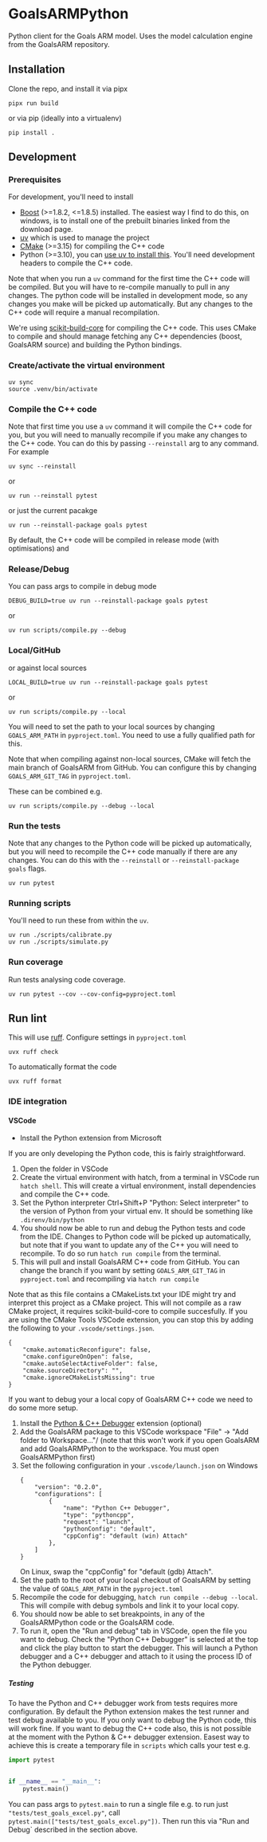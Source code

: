 # GoalsARMPython
Python client for the Goals ARM model. Uses the model calculation engine from the GoalsARM repository.

## Installation
Clone the repo, and install it via pipx
```console
pipx run build
```

or via pip (ideally into a virtualenv)
```console
pip install .
```

## Development

### Prerequisites

For development, you'll need to install
* [Boost](https://www.boost.org/users/download/) (>=1.8.2, <=1.8.5) installed. The easiest way I find to do this, on windows, is to install one of the prebuilt binaries linked from the download page.
* [uv](https://docs.astral.sh/uv/) which is used to manage the project
* [CMake](https://cmake.org/) (>=3.15) for compiling the C++ code
* Python (>=3.10), you can [use uv to install this](https://docs.astral.sh/uv/guides/install-python/). You'll need development headers to compile the C++ code.

Note that when you run a `uv` command for the first time the C++ code will be compiled. But you will have to re-compile manually to pull in any changes. The python code will be installed in development mode, so any changes you make will be picked up automatically. But any changes to the C++ code will require a manual recompilation.

We're using [scikit-build-core](https://scikit-build-core.readthedocs.io/en/stable/index.html) for compiling the C++ code. This uses CMake to compile and should manage fetching any C++ dependencies (boost, GoalsARM source) and building the Python bindings.

### Create/activate the virtual environment

```console
uv sync
source .venv/bin/activate
```

### Compile the C++ code

Note that first time you use a `uv` command it will compile the C++ code for you, but you will need to manually recompile if you make any changes to the C++ code. You can do this by passing `--reinstall` arg to any command. For example

```console
uv sync --reinstall
```

or

```console
uv run --reinstall pytest
```

or just the current pacakge

```console
uv run --reinstall-package goals pytest
```

By default, the C++ code will be compiled in release mode (with optimisations) and 

### Release/Debug

You can pass args to compile in debug mode

```console
DEBUG_BUILD=true uv run --reinstall-package goals pytest
```

or

```console
uv run scripts/compile.py --debug
```

### Local/GitHub

or against local sources

```console
LOCAL_BUILD=true uv run --reinstall-package goals pytest
```

or

```console
uv run scripts/compile.py --local
```

You will need to set the path to your local sources by changing `GOALS_ARM_PATH` in `pyproject.toml`. You need to use a fully qualified path for this.

Note that when compiling against non-local sources, CMake will fetch the main branch of GoalsARM from GitHub. You can configure this by changing `GOALS_ARM_GIT_TAG` in `pyproject.toml`.

These can be combined e.g.

```console
uv run scripts/compile.py --debug --local
```

### Run the tests

Note that any changes to the Python code will be picked up automatically, but you will need to recompile the C++ code manually if there are any changes. You can do this with the `--reinstall` or `--reinstall-package goals` flags.

```console
uv run pytest
```

### Running scripts

You'll need to run these from within the `uv`.

```console
uv run ./scripts/calibrate.py
uv run ./scripts/simulate.py
```

### Run coverage

Run tests analysing code coverage.

```console
uv run pytest --cov --cov-config=pyproject.toml
```

## Run lint

This will use [ruff](https://docs.astral.sh/ruff/). Configure settings in `pyproject.toml`

```console
uvx ruff check
```

To automatically format the code
```console
uvx ruff format
```

### IDE integration

#### VSCode

* Install the Python extension from Microsoft

If you are only developing the Python code, this is fairly straightforward.

1. Open the folder in VSCode
1. Create the virtual environment with hatch, from a terminal in VSCode run `hatch shell`. This will create a virtual environment, install dependencies and compile the C++ code.
1. Set the Python interpreter Ctrl+Shift+P "Python: Select interpreter" to the version of Python from your virtual env. It should be something like `.direnv/bin/python`
1. You should now be able to run and debug the Python tests and code from the IDE. Changes to Python code will be picked up automatically, but note that if you want to update any of the C++ you will need to recompile. To do so run `hatch run compile` from the terminal.
1. This will pull and install GoalsARM C++ code from GitHub. You can change the branch if you want by setting `GOALS_ARM_GIT_TAG` in `pyproject.toml` and recompiling via `hatch run compile`

Note that as this file contains a CMakeLists.txt your IDE might try and interpret this project as a CMake project. This will not compile as a raw CMake project, it requires scikit-build-core to compile succesfully. If you are using the CMake Tools VSCode extension, you can stop this by adding the following to your `.vscode/settings.json`.

```
{
    "cmake.automaticReconfigure": false,
    "cmake.configureOnOpen": false,
    "cmake.autoSelectActiveFolder": false,
    "cmake.sourceDirectory": "",
    "cmake.ignoreCMakeListsMissing": true
}
```

If you want to debug your a local copy of GoalsARM C++ code we need to do some more setup.

1. Install the [Python & C++ Debugger](https://marketplace.visualstudio.com/items?itemName=benjamin-simmonds.pythoncpp-debug) extension (optional)
1. Add the GoalsARM package to this VSCode workspace "File" -> "Add folder to Workspace..."/ (note that this won't work if you open GoalsARM and add GoalsARMPython to the workspace. You must open GoalsARMPython first)
1. Set the following configuration in your `.vscode/launch.json` on Windows
   ```
   {
       "version": "0.2.0",
       "configurations": [
           {
               "name": "Python C++ Debugger",
               "type": "pythoncpp",
               "request": "launch",
               "pythonConfig": "default",
               "cppConfig": "default (win) Attach"
           },
       ]
   }
   ```
   On Linux, swap the "cppConfig" for "default (gdb) Attach".
1. Set the path to the root of your local checkout of GoalsARM by setting the value of `GOALS_ARM_PATH` in the `pyproject.toml`
1. Recompile the code for debugging, `hatch run compile --debug --local`. This will compile with debug symbols and link it to your local copy.
1. You should now be able to set breakpoints, in any of the GoalsARMPython code or the GoalsARM code.
1. To run it, open the "Run and debug" tab in VSCode, open the file you want to debug. Check the "Python C++ Debugger" is selected at the top and click the play button to start the debugger. This will launch a Python debugger and a C++ debugger and attach to it using the process ID of the Python debugger.

##### Testing

To have the Python and C++ debugger work from tests requires more configuration. By default the Python extension makes the test runner and test debug available to you. If you only want to debug the Python code, this will work fine. If you want to debug the C++ code also, this is not possible at the moment with the Python & C++ debugger extension. Easest way to achieve this is create a temporary file in `scripts` which calls your test e.g.

```python
import pytest


if __name__ == "__main__":
    pytest.main()
```

You can pass args to `pytest.main` to run a single file e.g. to run just `"tests/test_goals_excel.py"`, call `pytest.main(["tests/test_goals_excel.py"])`. Then run this via "Run and Debug` described in the section above.
